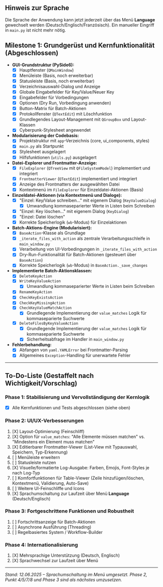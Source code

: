 ## Hinweis zur Sprache

Die Sprache der Anwendung kann jetzt jederzeit über das Menü **Language** gewechselt werden (Deutsch/Englisch/Französisch). Ein manueller Eingriff in `main.py` ist nicht mehr nötig.

## Milestone 1: Grundgerüst und Kernfunktionalität (Abgeschlossen)

* **GUI-Grundstruktur (PySide6):**
  * [X] Hauptfenster (`QMainWindow`)
  * [X] Menüleiste (Basis, noch erweiterbar)
  * [X] Statusleiste (Basis, noch erweiterbar)
  * [X] Verzeichnisauswahl-Dialog und Anzeige
  * [X] Globale Eingabefelder für Key/Value/Neuer Key
  * [X] Eingabefelder für Vorbedingungen
  * [X] Optionen (Dry Run, Vorbedingung anwenden)
  * [X] Button-Matrix für Batch-Aktionen
  * [X] Protokollfenster (`QTextEdit`) mit Löschfunktion
  * [X] Grundlegendes Layout-Management mit `QGroupBox` und Layout-Klassen
  * [X] Cyberpunk-Stylesheet angewendet
* **Modularisierung der Codebasis:**
  * [X] Projektstruktur mit `app`-Verzeichnis (core, ui_components, styles)
  * [X] `main.py` als Startpunkt
  * [X] Stylesheet ausgelagert
  * [X] Hilfsfunktionen (`utils.py`) ausgelagert
* **Datei-Explorer und Frontmatter-Anzeige:**
  * [X] `FileExplorer` (`QTreeView` mit `QFileSystemModel`) implementiert und integriert
  * [X] `FrontmatterViewer` (`QTextEdit`) implementiert und integriert
  * [X] Anzeige des Frontmatters der ausgewählten Datei
  * [X] Kontextmenü im `FileExplorer` für Einzeldatei-Aktionen (Basis)
* **Einzeldatei-Aktionen (via Kontextmenü und Dialoge):**
  * [X] "Einzel: Key/Value schreiben..." mit eigenem Dialog (`KeyValueDialog`)
    * [X] Umwandlung kommaseparierter Werte in Listen beim Schreiben
  * [X] "Einzel: Key löschen..." mit eigenem Dialog (`KeyDialog`)
  * [X] "Einzel: Datei löschen"
  * [X] Korrekte Speicherlogik (`wb`-Modus) für Einzelaktionen
* **Batch-Aktions-Engine (Modularisiert):**
  * [X] `BaseAction`-Klasse als Grundlage
  * [X] `_iterate_files_with_action` als zentrale Verarbeitungsschleife in `main_window.py`
  * [X] Verarbeitung von UI-Vorbedingungen in `_iterate_files_with_action`
  * [X] Dry-Run-Funktionalität für Batch-Aktionen (gesteuert über `BaseAction`)
  * [X] Korrekte Speicherlogik (`wb`-Modus) in `BaseAction._save_changes`
* **Implementierte Batch-Aktionsklassen:**
  * [X] `DeleteKeyAction`
  * [X] `WriteKeyValueAction`
    * [X] Umwandlung kommaseparierter Werte in Listen beim Schreiben
  * [X] `RenameKeyAction`
  * [X] `CheckKeyExistsAction`
  * [X] `CheckKeyMissingAction`
  * [X] `CheckKeyValueMatchAction`
    * [X] Grundlegende Implementierung der `value_matches` Logik für kommaseparierte Suchwerte
  * [X] `DeleteFilesByKeyValueAction`
    * [X] Grundlegende Implementierung der `value_matches` Logik für kommaseparierte Suchwerte
    * [X] Sicherheitsabfrage im Handler in `main_window.py`
* **Fehlerbehandlung:**
  * [X] Abfangen von `yaml.YAMLError` bei Frontmatter-Parsing
  * [X] Allgemeines `Exception`-Handling für unerwartete Fehler

---

## To-Do-Liste (Gestaffelt nach Wichtigkeit/Vorschlag)

### Phase 1: Stabilisierung und Vervollständigung der Kernlogik

* [X] Alle Kernfunktionen und Tests abgeschlossen (siehe oben)

### Phase 2: UI/UX-Verbesserungen

1. [X] Layout-Optimierung (Feinschliff)
2. [X] Option für `value_matches`: "Alle Elemente müssen matchen" vs. "Mindestens ein Element muss matchen"
3. [X] Editierbarer Frontmatter-Viewer (List-View mit Typauswahl, Speichern, Typ-Erkennung)
4. [ ] Menüleiste erweitern
5. [ ] Statusleiste nutzen
6. [X] Visuelle/formatierte Log-Ausgabe: Farben, Emojis, Font-Styles je nach Log-Typ
7. [ ] Komfortfunktionen für Table-Viewer (Zeile hinzufügen/löschen, Kontextmenü, Validierung, Auto-Save)
8. [ ] Weitere UI-Feinschliffe und Icons
9. [X] Sprachumschaltung zur Laufzeit über Menü **Language** (Deutsch/Englisch)

### Phase 3: Fortgeschrittene Funktionen und Robustheit

1. [ ] Fortschrittsanzeige für Batch-Aktionen
2. [ ] Asynchrone Ausführung (Threading)
3. [ ] Regelbasiertes System / Workflow-Builder

### Phase 4: Internationalisierung
1. [X] Mehrsprachige Unterstützung (Deutsch, Englisch)
2. [X] Sprachwechsel zur Laufzeit über Menü

---

*Stand: 12.06.2025 – Sprachumschaltung im Menü umgesetzt. Phase 2, Punkt 4/5/7/8 und Phase 3 sind als nächstes umzusetzen.*
